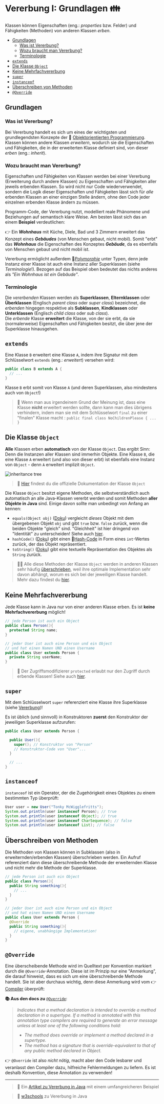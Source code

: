# Vererbung I: Grundlagen 👪<!-- omit in toc -->

Klassen können Eigenschaften (eng.: _properties_ bzw. Felder) und Fähigkeiten (Methoden) von anderen Klassen _erben_.

- [Grundlagen](#grundlagen)
  - [Was ist Vererbung?](#was-ist-vererbung)
  - [Wozu braucht man Vererbung?](#wozu-braucht-man-vererbung)
  - [Terminologie](#terminologie)
- [`extends`](#extends)
- [Die Klasse `Object`](#die-klasse-object)
- [Keine Mehrfachvererbung](#keine-mehrfachvererbung)
- [`super`](#super)
- [`instanceof`](#instanceof)
- [Überschreiben von Methoden](#überschreiben-von-methoden)
- [`@Override`](#override)


## Grundlagen

### Was ist Vererbung?
Bei Vererbung handelt es sich um eines der wichtigsten und grundlegendsten Konzepte der 🔭 [Objektorientierten Programmierung](OOP-Klassen-und-Objekte.md). Klassen können andere Klassen _erweitern_, wodurch sie die Eigenschaften und Fähigkeiten, die in der erweiterten Klasse definiert sind, von dieser _erben_ (eng.: _inherit_).

### Wozu braucht man Vererbung?
Eigenschaften und Fähigkeiten von Klassen werden bei einer Vererbung (Erweiterung durch andere Klassen) zu Eigenschaften und Fähigkeiten aller jeweils erbenden Klassen. So wird nicht nur Code wiederverwendet, sondern die Logik dieser Eigenschaften und Fähigkeiten lässt sich für _alle_ erbenden Klassen an einer einzigen Stelle ändern, ohne den Code jeder einzelnen erbenden Klasse ändern zu müssen.

Programm-Code, der Vererbung nutzt, modelliert reale Phänomene und Beziehungen auf semantisch klare Weise. Am besten lässt sich das an einem **Beispiel** verdeutlichen:

👉 Ein **_Wohnhaus_** mit Küche, Diele, Bad und 3 Zimmern erweitert das Konzept eines **_Gebäudes_** (von Menschen gebaut, nicht mobil). Somit "erbt" das **_Wohnhaus_** die Eigenschaften des Konzeptes **_Gebäude_**, da es ebenfalls von Menschen gebaut und nicht mobil ist.

Vererbung ermöglicht außerdem 🔗[_Polymorphie_](https://de.wikipedia.org/wiki/Polymorphie_(Programmierung)) unter Typen, denn jede Instanz einer Klasse ist auch eine Instanz aller Superklassen (siehe _Terminologie_!). Bezogen auf das Beispiel oben bedeutet das nichts anderes als _"Ein Wohnhaus ist ein Gebäude"_.

### Terminologie
Die _vererbenden_ Klassen werden als **Superklassen**, **Elternklassen** oder **Überklassen** (Englisch _parent class_ oder _super class_) bezeichnet, die _erbenden_ hingegen respektive als **Subklassen**, **Kindklassen** oder **Unterklassen** (Englisch _child class_ oder _sub class_).  
Die _erbende_ Klasse **erweitert** die Klasse, von der sie erbt, da sie (normalerweise) Eigenschaften und Fähigkeiten besitzt, die über jene der Superklasse hinausgehen.


## `extends`

Eine Klasse `B` erweitert eine Klasse `A`, indem ihre Signatur mit dem Schlüsselwort `extends` (eng.: _erweitert_) versehen wird:

```java
public class B extends A {
  // ...
}
```

Klasse `B` erbt somit von Klasse `A` (und deren Superklassen, also mindestens auch von `Object`!)

> 💬 Wenn man aus irgendeinem Grund der Meinung ist, dass eine Klasse **nicht** erweitert werden sollte, dann kann man dies übrigens verhindern, indem man sie mit dem Schlüsselwort `final` zu einer "finalen" Klasse macht : `public final class NoChildrenPlease { ... }`


## Die Klasse `Object`

**Alle** Klassen erben **automatisch** von der Klasse `Object`. Das ergibt Sinn: Denn die Instanzen aller Klassen sind immerhin Objekte. Eine Klasse `B`, die eine Klasse `A` erweitert (und also von dieser erbt) ist ebenfalls eine Instanz von `Object` - denn `A` erweitert implizit `Object`.

![inheritance tree](../assets/images/inheritance-tree.png)

> 🔗 [Hier](https://docs.oracle.com/javase/8/docs/api/java/lang/Object.html) findest du die offizielle Dokumentation der Klasse `Object`

Die Klasse `Object` besitzt eigene Methoden, die selbstverständlich auch automatisch an alle Java-Klassen vererbt werden und somit Methoden **aller Objekte in Java** sind. Einige davon sollte man unbedingt von Anfang an kennen:

- `equals(Object obj)` ([Doku](https://docs.oracle.com/javase/8/docs/api/java/lang/Object.html#equals-java.lang.Object-)) vergleicht _dieses_ Objekt mit dem übergebenen Objekt `obj` und gibt `true` bzw. `false` zurück, wenn die beiden Objekte "gleich" sind. "Gleichheit" ist hier dringend von "Identität" zu unterscheiden! Siehe auch [hier](Objekte-II-Repraesentation-Identitaet-Gleichheit.md#equals).
- `hashCode()` ([Doku](https://docs.oracle.com/javase/8/docs/api/java/lang/Object.html#hashCode--)) gibt einen 🔭[Hash-Code](Objekte-II-Repraesentation-Identitaet-Gleichheit.md#hashcode) in Form eines `int`-Wertes zurück, der das Objekt repräsentiert.
- `toString()` ([Doku](https://docs.oracle.com/javase/8/docs/api/java/lang/Object.html#toString--)) gibt eine textuelle Repräsentation des Objektes als `String` zurück.

> 👩‍🏫 Alle diese Methoden der Klasse `Object` werden in anderen Klassen sehr häufig [überschrieben](#überschreiben-von-methoden), weil ihre optimale Implementation sehr davon abhängt, worum es sich bei der jeweiligen Klasse handelt. Mehr dazu findest du [hier](Objekte-II-Repraesentation-Identitaet-Gleichheit.md).


## Keine Mehrfachvererbung

Jede Klasse kann in Java nur von einer anderen Klasse erben. Es ist **keine Mehrfachvererbung** möglich!

```java
// jede Person ist auch ein Object
public class Person(){
  protected String name;
}

// jeder User ist auch eine Person und ein Object
// und hat einen Namen UND einen Username
public class User extends Person {
  private String userName;
}
```

> 💬 Der Zugriffsmodifizierer `protected` erlaubt nur den Zugriff durch erbende Klassen! Siehe auch [hier](Objekte-I-Initialisierung-Members-Zugriff.md#zugriffs-sichtbarkeitsmodifizierer).


## `super`

Mit dem Schlüsselwort `super` referenziert eine Klasse ihre Superklasse (siehe [Vererbung](#vererbung))!

Es ist üblich (und sinnvoll) in Konstruktoren **zuerst** den Konstruktor der jeweiligen Superklasse aufzurufen:

```java
public class User extends Person {

  public User(){
    super(); // Konstruktor von "Person"
    // Konstruktor-Code von "User"...
  }

  // ...
}
```


## `instanceof`

`instanceof` ist ein Operator, der die Zugehörigkeit eines Objektes zu einem bestimmten Typ überprüft:

```java
User user = new User("Tonky McWigglefritts");
System.out.println(user instanceof Person); // true
System.out.println(user instanceof Object); // true
System.out.println(user instanceof CharSequence); // false
System.out.println(user instanceof List); // false
```


## Überschreiben von Methoden

Die Methoden von Klassen können in Subklassen (also in erweiternden/erbenden Klassen) überschrieben werden. Ein Aufruf referenziert dann diese überschreibende Methode der erweiternden Klasse und nicht mehr die Methode der Superklasse.

```java
// jede Person ist auch ein Object
public class Person(){
  public String something(){
    // ...
  }
}

// jeder User ist auch eine Person und ein Object
// und hat einen Namen UND einen Username
public class User extends Person {
  @Override
  public String something(){
    // eigene, unabhängige Implementation!
  }
}
```


## `@Override`

Eine überscheibende Methode wird im Quelltext per Konvention markiert durch die `@Override`-Annotation. Diese ist im Prinzip nur eine "Anmerkung", die darauf hinweist, dass es sich um eine überschreibende Methode handelt. Sie ist aber durchaus wichtig, denn diese Anmerkung wird vom 👉[Compiler](../Glossar.md#compiler) überprüft:

**📚 Aus den docs zu** [`@Override`](https://docs.oracle.com/javase/8/docs/api/java/lang/Override.html):  
> _Indicates that a method declaration is intended to override a method declaration in a supertype. If a method is annotated with this annotation type compilers are required to generate an error message unless at least one of the following conditions hold:_
>
> -   _The method does override or implement a method declared in a supertype._
> -   _The method has a signature that is override-equivalent to that of any public method declared in Object._

👉 `@Override` ist also _nicht nötig_, macht aber den Code lesbarer und veranlasst den Compiler dazu, hilfreiche Fehlermeldungen zu liefern. Es ist deshalb Konvention, diese Annotation zu verwenden!


---

> 🔗 Ein [Artikel zu Vererbung in Java](https://dev-supp.de/codes/java/vererbung) mit einem umfangreicheren Beispiel

> 🔗 [w3schools](https://www.w3schools.com/java/java_inheritance.asp) zu Vererbung in Java